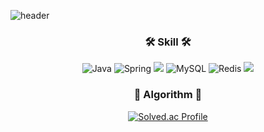 ![header](https://capsule-render.vercel.app/api?type=waving&color=timeGradient&height=200&section=header&text=Welcome%20to%0Amalslapq%20Github&fontSize=47)

<h3 align="center">🛠️ Skill 🛠️</h3>
<div align="center">

  ![Java](https://img.shields.io/badge/java-%23ED8B00.svg?style=for-the-badge&logo=openjdk&logoColor=white)
  ![Spring](https://img.shields.io/badge/spring-%236DB33F.svg?style=for-the-badge&logo=spring&logoColor=white)
  <img src="https://img.shields.io/badge/Spring Boot-6DB33F?style=for-the-badge&logo=SpringBoot&logoColor=white">
  ![MySQL](https://img.shields.io/badge/mysql-4479A1.svg?style=for-the-badge&logo=mysql&logoColor=white)
  ![Redis](https://img.shields.io/badge/redis-%23DD0031.svg?style=for-the-badge&logo=redis&logoColor=white)
  <img src="https://img.shields.io/badge/JPA-59666C?style=for-the-badge&logo=Hibernate&logoColor=white">
  
</div>

<h3 align="center">🤔 Algorithm 🤔</h3>
<div align="center">

  [![Solved.ac Profile](http://mazassumnida.wtf/api/v2/generate_badge?boj=malslapq)](https://solved.ac/malslapq/)

</div>
